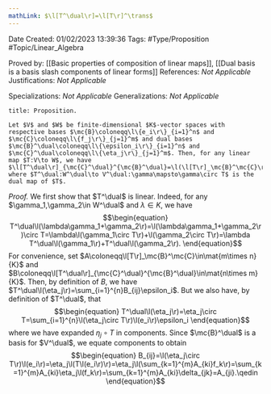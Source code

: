 ```yaml
---
mathLink: $\l[T^\dual\r]=\l[T\r]^\trans$
---
```


<div class="topSpace"></div>

Date Created: 01/02/2023 13:39:36
Tags: #Type/Proposition #Topic/Linear_Algebra

Proved by: [[Basic properties of composition of linear maps]], [[Dual basis is a basis slash components of linear forms]]
References: _Not Applicable_
Justifications: _Not Applicable_

Specializations: _Not Applicable_
Generalizations: _Not Applicable_

``` ad-Proposition
title: Proposition.

Let $V$ and $W$ be finite-dimensional $K$-vector spaces with respective bases $\mc{B}\coloneqq\l\{e_i\r\}_{i=1}^n$ and $\mc{C}\coloneqq\l\{f_j\r\}_{j=1}^m$ and dual bases $\mc{B}^\dual\coloneqq\l\{\epsilon_i\r\}_{i=1}^n$ and $\mc{C}^\dual\coloneqq\l\{\eta_j\r\}_{j=1}^m$. Then, for any linear map $T:V\to W$, we have $\l[T^\dual\r]_{\mc{C}^\dual}^{\mc{B}^\dual}=\l(\l[T\r]_\mc{B}^\mc{C}\r)^\trans$ where $T^\dual:W^\dual\to V^\dual:\gamma\mapsto\gamma\circ T$ is the dual map of $T$.

```

<i>Proof.</i> We first show that $T^\dual$ is linear. Indeed, for any $\gamma_1,\gamma_2\in W^\dual$ and $\lambda\in K$, we have
$$\begin{equation}
    T^\dual\l(\lambda\gamma_1+\gamma_2\r)=\l(\lambda\gamma_1+\gamma_2\r)\circ T=\lambda\l(\gamma_1\circ T\r)+\l(\gamma_2\circ T\r)=\lambda T^\dual\l(\gamma_1\r)+T^\dual\l(\gamma_2\r).
\end{equation}$$
For convenience, set $A\coloneqq\l[T\r]_\mc{B}^\mc{C}\in\mat{m\times n}{K}$ and $B\coloneqq\l[T^\dual\r]_{\mc{C}^\dual}^{\mc{B}^\dual}\in\mat{n\times m}{K}$. Then, by definition of $B$, we have $T^\dual\l(\eta_j\r)=\sum_{i=1}^{n}B_{ij}\epsilon_i$. But we also have, by definition of $T^\dual$, that
$$\begin{equation}
    T^\dual\l(\eta_j\r)=\eta_j\circ T=\sum_{i=1}^{n}\l(\eta_j\circ T\r)\l(e_i\r)\epsilon_i
\end{equation}$$
where we have expanded $\eta_j\circ T$ in components. Since $\mc{B}^\dual$ is a basis for $V^\dual$, we equate components to obtain
$$\begin{equation}
    B_{ij}=\l(\eta_j\circ T\r)\l(e_i\r)=\eta_j\l(T\l(e_i\r)\r)=\eta_j\l(\sum_{k=1}^{m}A_{ki}f_k\r)=\sum_{k=1}^{m}A_{ki}\eta_j\l(f_k\r)=\sum_{k=1}^{m}A_{ki}\delta_{jk}=A_{ji}.\qedin
\end{equation}$$
